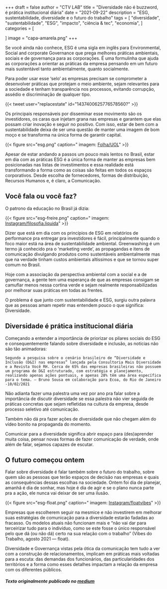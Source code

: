 +++
draft = false
author = "CTV LAB"
title = "Diversidade não é buzzword, é prática institucional diária"
date = "2021-09-22"
description = "ESG, sustentabilidade, diversidade e o futuro do trabalho"
tags = [
    "diversidade",
    "sustentabilidade",
    "ESG",
    "impacto",
    "ciência & tec",
    "economia",
]
categories = [
    
]
image = "capa-amarela.png"
+++



Se você ainda não conhece, ESG é uma sigla em inglês para Environmental, Social and corporate Governance que prega melhores práticas ambientais, sociais e de governança para as corporações. É uma formulinha que ajuda as corporações a orientar as práticas da empresa pensando em um futuro mais sustentável tanto ambientalmente, quanto socialmente.

Para poder usar esse ‘selo’ as empresas precisam se comprometer a desenvolver práticas que protejam o meio ambiente, sejam relevantes para a sociedade e tenham transparência nos processos, evitando corrupção, assédio e discriminação de qualquer tipo.

{{< tweet user="replacestate" id="1437400625776578560?" >}}


Os principais responsáveis por disseminar esse movimento são os investidores, os caras que injetam grana nas empresas e garantem que elas possam criar inovação e seguir no positivo. Com isso, estar de bem com a sustentabilidade deixa de ser uma questão de manter uma imagem de bom moço e se transforma na única forma de garantir capital.

{{< figure src="esg.png" caption=" imagem: [Folha/UOL]( https://www1.folha.uol.com.br/mercado/2021/06/entenda-o-que-e-esg-e-por-que-a-sigla-virou-febre-no-mundo-dos-negocios.shtml)" >}}


Apesar de estar andando a passos um pouco mais lentos no Brasil, estar em dia com as práticas ESG é a única forma de manter as empresas bem posicionadas nas listas de investimentos e essa realidade está transformando a forma como as coisas são feitas em todos os espaços corporativos. Desde escolha de fornecedores, formas de distribuição, Recursos Humanos e, é claro, a Comunicação.

## Você fala ou você faz?

O patrono da educação no Brasil já dizia:

{{< figure src="esg-freire.png" caption=" imagem: [Instagram/filosofia.liquida](https://www.instagram.com/p/CUEFwFurx22/)" >}}


Dizer que está em dia com os princípios de ESG em relatórios de performance pra entregar pra investidores é fácil, principalmente quando o foco maior está na área de sustentabilidade ambiental. Greenwashing é um termo já conhecido pra o ‘marketing verde’, as propagandas e itens de comunicação divulgando produtos como sustentáveis ambientalmente mas que na verdade tinham custos ambientais altíssimos e que se tornou super comum no Brasil.

Hoje com a associação da perspectiva ambiental com a social e a de governança, a gente tem uma esperança de que as empresas consigam se camuflar menos nessa cortina verde e sejam realmente responsabilizadas por melhorar suas práticas em todas as frentes.

O problema é que junto com sustentabilidade e ESG, surgiu outra palavra que as pessoas amam repetir mas entendem pouco o que significa: Diversidade.

## Diversidade é prática institucional diária

Começando a entender a importância de priorizar os pilares sociais do ESG e consequentemente falando sobre diversidade e inclusão, as notícias não são tão animadoras:

`Segundo a pesquisa sobre o cenário brasileiro de “Diversidade e Inclusão (D&I) nas empresas” lançada pela Consultoria Mais Diversidade e a Revista Você RH. Cerca de 65% das empresas brasileiras não possuem um programa de D&I estruturado, com estratégia e planejamento, realizando apenas ações pontuais, e apenas 28% têm uma área específica para o tema. — Bruno Sousa em colaboração para Ecoa, do Rio de Janeiro -10/02/2021`

Não adianta fazer uma palestra uma vez por ano pra falar sobre a importância de discutir diversidade se essa palestra não vier seguida de práticas concretas que sejam refletidas na cultura da empresa, desde processo seletivo até comunicação.

Também não dá pra fazer ações de diversidade que não chegam além do vídeo bonito na propaganda do momento.

Comunicar para a diversidade significa abrir espaço para (des)aprender muita coisa, pensar novas formas de fazer comunicação de verdade, onde além de falar, sejamos capazes de escutar.


## O futuro começou ontem

Falar sobre diversidade é falar também sobre o futuro do trabalho, sobre quem são as pessoas que terão espaços de decisão nas empresas e quais as consequências dessas escolhas na sociedade. Ontem foi dia de planejar, amanhã é dia de sonhar, mas hoje é dia de agir e se o plano nunca parte pra a ação, ele nunca vai deixar de ser uma ilusão.

{{< figure src="esg-float.png" caption=" imagem: [Instagram/floatvibes](https://www.instagram.com/p/CSji_ngLazC/)" >}}


Empresas que escolherem seguir na mesmice e não investirem em melhorar suas estratégias de comunicação para a diversidade estarão fadadas ao fracasso. Os modelos atuais não funcionam mais e “não vai dar para terceirizar tudo para o indivíduo, como se este fosse o único responsável pelo que dá (ou não dá) certo na sua relação com o trabalho” (Vibes do Trabalho, agosto 2021 — float).

Diversidade e Governança vistas pela ótica da comunicação tem tudo a ver com a construção de relacionamentos, implicam em práticas mais voltadas para a escuta: das demandas dos funcionários, das particularidades dos territórios e a forma como esses detalhes impactam a relação da empresa com os diferentes públicos.


##### Texto originalmente publicado no [medium](https://ctv-lab.medium.com/diversidade-na%CC%83o-e%CC%81-buzzword-e%CC%81-pra%CC%81tica-institucional-dia%CC%81ria-fda6d0d17139)
